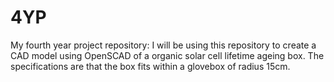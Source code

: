 # 4YP
My fourth year project repository:
I will be using this repository to create a CAD model using OpenSCAD of a organic solar cell lifetime ageing box.
The specifications are that the box fits within a glovebox of radius 15cm.
